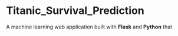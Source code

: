 # Titanic_Survival_Prediction
A machine learning web application built with **Flask** and **Python** that 
